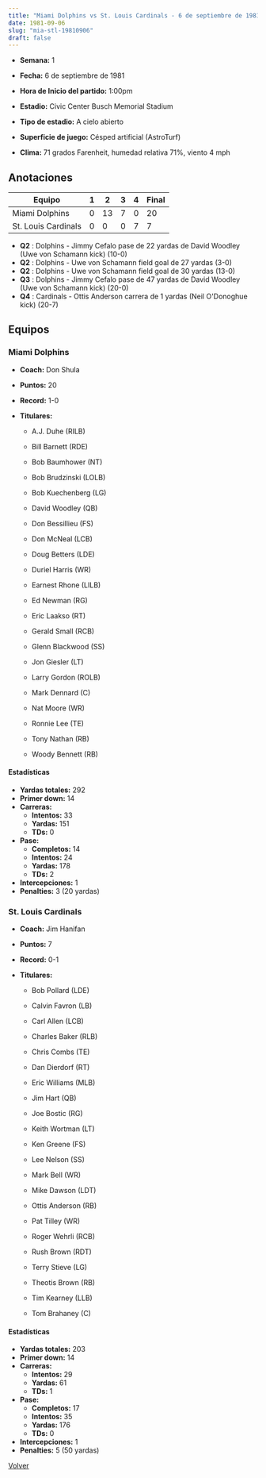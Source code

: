 ```yaml
---
title: "Miami Dolphins vs St. Louis Cardinals - 6 de septiembre de 1981"
date: 1981-09-06
slug: "mia-stl-19810906"
draft: false
---
```


* **Semana:** 1
* **Fecha:** 6 de septiembre de 1981

* **Hora de Inicio del partido:** 1:00pm
* **Estadio:** Civic Center Busch Memorial Stadium
* **Tipo de estadio:** A cielo abierto
* **Superficie de juego:** Césped artificial (AstroTurf)
* **Clima:** 71 grados Farenheit, humedad relativa 71%, viento 4 mph





## Anotaciones
| Equipo | 1 | 2 | 3 | 4 | Final |
|--------|---|---|---|---|-------|
| Miami Dolphins  | 0 | 13 | 7 | 0  | 20 |
| St. Louis Cardinals  | 0 | 0 | 0 | 7  | 7 |
* **Q2** : Dolphins - Jimmy Cefalo pase de 22 yardas de David Woodley (Uwe von Schamann kick) (10-0)
* **Q2** : Dolphins - Uwe von Schamann field goal de 27 yardas (3-0)
* **Q2** : Dolphins - Uwe von Schamann field goal de 30 yardas (13-0)
* **Q3** : Dolphins - Jimmy Cefalo pase de 47 yardas de David Woodley (Uwe von Schamann kick) (20-0)
* **Q4** : Cardinals - Ottis Anderson carrera de 1 yardas (Neil O'Donoghue kick) (20-7)


## Equipos


### Miami Dolphins
* **Coach:** Don Shula
* **Puntos:** 20
* **Record:** 1-0
* **Titulares:** 

  * A.J. Duhe (RILB) 

  * Bill Barnett (RDE) 

  * Bob Baumhower (NT) 

  * Bob Brudzinski (LOLB) 

  * Bob Kuechenberg (LG) 

  * David Woodley (QB) 

  * Don Bessillieu (FS) 

  * Don McNeal (LCB) 

  * Doug Betters (LDE) 

  * Duriel Harris (WR) 

  * Earnest Rhone (LILB) 

  * Ed Newman (RG) 

  * Eric Laakso (RT) 

  * Gerald Small (RCB) 

  * Glenn Blackwood (SS) 

  * Jon Giesler (LT) 

  * Larry Gordon (ROLB) 

  * Mark Dennard (C) 

  * Nat Moore (WR) 

  * Ronnie Lee (TE) 

  * Tony Nathan (RB) 

  * Woody Bennett (RB) 

#### Estadísticas
* **Yardas totales:** 292
* **Primer down:** 14
* **Carreras:**
  * **Intentos:** 33
  * **Yardas:** 151
  * **TDs:** 0
* **Pase:**
  * **Completos:** 14
  * **Intentos:** 24
  * **Yardas:** 178
  * **TDs:** 2
* **Intercepciones:** 1
* **Penalties:** 3 (20 yardas)

### St. Louis Cardinals
* **Coach:** Jim Hanifan
* **Puntos:** 7
* **Record:** 0-1
* **Titulares:** 

  * Bob Pollard (LDE) 

  * Calvin Favron (LB) 

  * Carl Allen (LCB) 

  * Charles Baker (RLB) 

  * Chris Combs (TE) 

  * Dan Dierdorf (RT) 

  * Eric Williams (MLB) 

  * Jim Hart (QB) 

  * Joe Bostic (RG) 

  * Keith Wortman (LT) 

  * Ken Greene (FS) 

  * Lee Nelson (SS) 

  * Mark Bell (WR) 

  * Mike Dawson (LDT) 

  * Ottis Anderson (RB) 

  * Pat Tilley (WR) 

  * Roger Wehrli (RCB) 

  * Rush Brown (RDT) 

  * Terry Stieve (LG) 

  * Theotis Brown (RB) 

  * Tim Kearney (LLB) 

  * Tom Brahaney (C) 

#### Estadísticas
* **Yardas totales:** 203
* **Primer down:** 14
* **Carreras:**
  * **Intentos:** 29
  * **Yardas:** 61
  * **TDs:** 1
* **Pase:**
  * **Completos:** 17
  * **Intentos:** 35
  * **Yardas:** 176
  * **TDs:** 0
* **Intercepciones:** 1
* **Penalties:** 5 (50 yardas)


[Volver](/historia/1981)
